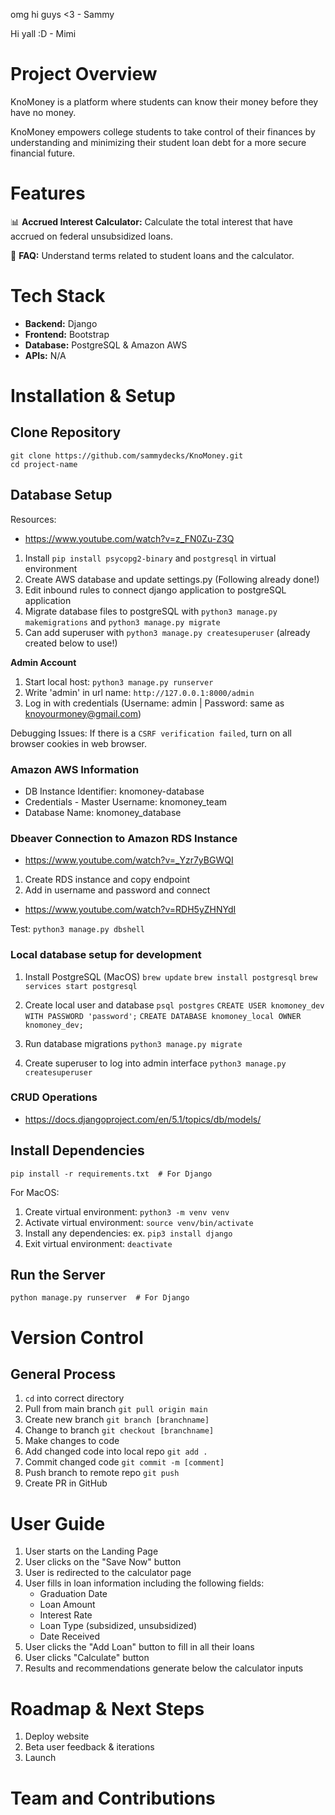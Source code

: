 omg hi guys <3 - Sammy

Hi yall :D - Mimi

# Project Overview

KnoMoney is a platform where students can know their money before they have no money.

KnoMoney empowers college students to take control of their finances by understanding and minimizing their student loan debt for a more secure financial future.

# Features

📊 **Accrued Interest Calculator:** Calculate the total interest that have accrued on federal unsubsidized loans.

📰 **FAQ:** Understand terms related to student loans and the calculator.

# Tech Stack

- **Backend:** Django
- **Frontend:** Bootstrap
- **Database:** PostgreSQL & Amazon AWS
- **APIs:** N/A

# Installation & Setup

## Clone Repository

```
git clone https://github.com/sammydecks/KnoMoney.git
cd project-name
```

## Database Setup

Resources:

- https://www.youtube.com/watch?v=z_FN0Zu-Z3Q

1. Install `pip install psycopg2-binary` and `postgresql` in virtual environment
2. Create AWS database and update settings.py (Following already done!)
3. Edit inbound rules to connect django application to postgreSQL application
4. Migrate database files to postgreSQL with `python3 manage.py makemigrations` and `python3 manage.py migrate`
5. Can add superuser with `python3 manage.py createsuperuser` (already created below to use!)

**Admin Account**

1. Start local host: `python3 manage.py runserver`
2. Write 'admin' in url name: `http://127.0.0.1:8000/admin`
3. Log in with credentials (Username: admin | Password: same as knoyourmoney@gmail.com)

Debugging Issues: If there is a `CSRF verification failed`, turn on all browser cookies in web browser.

### Amazon AWS Information

- DB Instance Identifier: knomoney-database
- Credentials - Master Username: knomoney_team
- Database Name: knomoney_database

### Dbeaver Connection to Amazon RDS Instance

- https://www.youtube.com/watch?v=_Yzr7yBGWQI

1. Create RDS instance and copy endpoint
2. Add in username and password and connect

- https://www.youtube.com/watch?v=RDH5yZHNYdI

Test: `python3 manage.py dbshell`

### Local database setup for development

1. Install PostgreSQL (MacOS)
   `brew update`
   `brew install postgresql`
   `brew services start postgresql`

2. Create local user and database
   `psql postgres`
   `CREATE USER knomoney_dev WITH PASSWORD 'password';`
   `CREATE DATABASE knomoney_local OWNER knomoney_dev;`

3. Run database migrations
   `python3 manage.py migrate`

4. Create superuser to log into admin interface
   `python3 manage.py createsuperuser`

### CRUD Operations

- https://docs.djangoproject.com/en/5.1/topics/db/models/

## Install Dependencies

```
pip install -r requirements.txt  # For Django
```

For MacOS:

1. Create virtual environment: `python3 -m venv venv`
2. Activate virtual environment: `source venv/bin/activate`
3. Install any dependencies: ex. `pip3 install django`
4. Exit virtual environment: `deactivate`

## Run the Server

```
python manage.py runserver  # For Django
```

# Version Control

## General Process

1. `cd` into correct directory
2. Pull from main branch `git pull origin main`
3. Create new branch `git branch [branchname]`
4. Change to branch `git checkout [branchname]`
5. Make changes to code
6. Add changed code into local repo `git add .`
7. Commit changed code `git commit -m [comment]`
8. Push branch to remote repo `git push`
9. Create PR in GitHub

# User Guide

1. User starts on the Landing Page
2. User clicks on the "Save Now" button
3. User is redirected to the calculator page
4. User fills in loan information including the following fields:
   - Graduation Date
   - Loan Amount
   - Interest Rate
   - Loan Type (subsidized, unsubsidized)
   - Date Received
5. User clicks the "Add Loan" button to fill in all their loans
6. User clicks "Calculate" button
7. Results and recommendations generate below the calculator inputs

# Roadmap & Next Steps

1. Deploy website
2. Beta user feedback & iterations
3. Launch

# Team and Contributions
